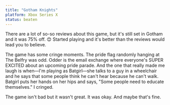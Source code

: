 ```yaml
---
title: "Gotham Knights"
platform: Xbox Series X
status: beaten
---
```


There are a lot of so-so reviews about this game, but it's still set in Gotham and it was 75% off. 😊
Started playing and it's better than the reviews would lead you to believe.

The game has some cringe moments.
The pride flag randomly hanging at The Belfry was odd.
Odder is the email exchange where everyone's SUPER EXCITED about an upcoming pride parade.
And the one that really made me laugh is when—I'm playing as Batgirl—she talks to a guy in a wheelchair and he says that some people think he can't hear because he can't walk.
Batgirl puts her hands on her hips and says, "Some people need to educate themselves."
I cringed.

The game isn't bad but it wasn't great.
It was okay.
And maybe that's fine.
